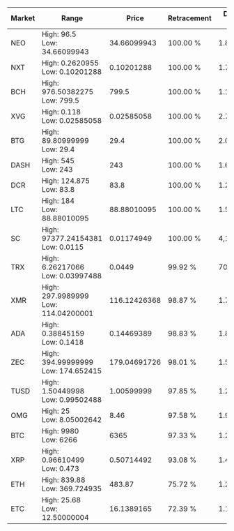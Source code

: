 | Market | Range | Price| Retracement | Doubles to 50% |
| --- | --- | --- | --- | --- |
| NEO | High: 96.5<br />Low: 34.66099943 | 34.66099943 | 100.00 % | 1.89 |
| NXT | High: 0.2620955<br />Low: 0.10201288 | 0.10201288 | 100.00 % | 1.78 |
| BCH | High: 976.50382275<br />Low: 799.5 | 799.5 | 100.00 % | 1.11 |
| XVG | High: 0.118<br />Low: 0.02585058 | 0.02585058 | 100.00 % | 2.78 |
| BTG | High: 89.80999999<br />Low: 29.4 | 29.4 | 100.00 % | 2.03 |
| DASH | High: 545<br />Low: 243 | 243 | 100.00 % | 1.62 |
| DCR | High: 124.875<br />Low: 83.8 | 83.8 | 100.00 % | 1.25 |
| LTC | High: 184<br />Low: 88.88010095 | 88.88010095 | 100.00 % | 1.54 |
| SC | High: 97377.24154381<br />Low: 0.0115 | 0.01174949 | 100.00 % | 4,143,892.76 |
| TRX | High: 6.26217066<br />Low: 0.03997488 | 0.0449 | 99.92 % | 70.18 |
| XMR | High: 297.9989999<br />Low: 114.04200001 | 116.12426368 | 98.87 % | 1.77 |
| ADA | High: 0.38845159<br />Low: 0.1418 | 0.14469389 | 98.83 % | 1.83 |
| ZEC | High: 394.99999999<br />Low: 174.652415 | 179.04691726 | 98.01 % | 1.59 |
| TUSD | High: 1.50449998<br />Low: 0.99502488 | 1.00599999 | 97.85 % | 1.24 |
| OMG | High: 25<br />Low: 8.05002642 | 8.46 | 97.58 % | 1.95 |
| BTC | High: 9980<br />Low: 6266 | 6365 | 97.33 % | 1.28 |
| XRP | High: 0.96610499<br />Low: 0.473 | 0.50714492 | 93.08 % | 1.42 |
| ETH | High: 839.88<br />Low: 369.724935 | 483.87 | 75.72 % | 1.25 |
| ETC | High: 25.68<br />Low: 12.50000004 | 16.1389165 | 72.39 % | 1.18 |
